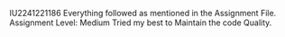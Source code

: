 IU2241221186
Everything followed as mentioned in the Assignment File.
Assignment Level: Medium
Tried my best to Maintain the code Quality.
